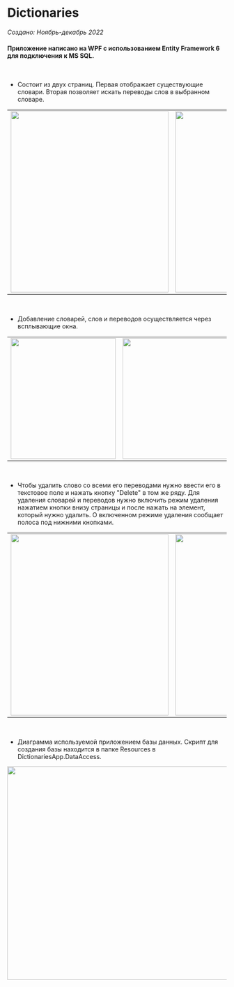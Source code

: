 # Dictionaries

*Создано: Ноябрь-декабрь 2022*

#### Приложение написано на WPF с использованием Entity Framework 6 для подключения к MS SQL.

<br/>

* Состоит из двух страниц. Первая отображает существующие словари. Вторая позволяет искать переводы слов в выбранном словаре.

<!-- Original size: 483x555 -->
<table>
  <td><img src="https://user-images.githubusercontent.com/104451273/207116683-9e1e95b9-1506-4b17-a78c-84d32f85d168.png" width="362" height="416" /></td>
  <td><img src="https://user-images.githubusercontent.com/104451273/207116713-2f7c1bed-6658-45e9-9e9b-af9bb04485f1.png" width="362" height="416" /></td>
</table>

<br/>

* Добавление словарей, слов и переводов осуществляется через всплывающие окна.

<table>
  <td><img src="https://user-images.githubusercontent.com/104451273/207116709-51011120-faa9-487a-ae81-49481f937e38.png" width="241" height="277" /></td>
  <td><img src="https://user-images.githubusercontent.com/104451273/207116723-5f5ee6e5-9192-461a-bb50-77fbd15cce8e.png" width="241" height="277" /></td>
  <td><img src="https://user-images.githubusercontent.com/104451273/207116727-4b045e92-785f-401b-8420-e77e1710c025.png" width="241" height="277" /></td>
</table>

<br/>

* Чтобы удалить слово со всеми его переводами нужно ввести его в текстовое поле и нажать кнопку "Delete" в том же ряду. Для удаления словарей и переводов нужно включить режим удаления нажатием кнопки внизу страницы и после нажать на элемент, который нужно удалить. О включенном режиме удаления сообщает полоса под нижними кнопками.

<!-- Original size: 483x555 -->
<table>
  <td><img src="https://user-images.githubusercontent.com/104451273/207116692-1f918b37-fb40-447c-846d-e8faa77bd2ad.png" width="362" height="416" /></td>
  <td><img src="https://user-images.githubusercontent.com/104451273/207116715-af0c4061-2f0d-4de7-8503-7cc3cd3d4869.png" width="362" height="416" /></td>
</table>

<br/>

* Диаграмма используемой приложением базы данных. Скрипт для создания базы находится в папке Resources в DictionariesApp.DataAccess.

<!-- Original size: 942x653 -->
<img src="https://user-images.githubusercontent.com/104451273/207116730-a68a41b4-09a4-4292-b3a1-1cdd32efb9ff.png" width="707" height="490" />
